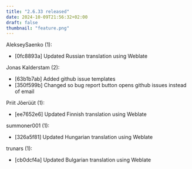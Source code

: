 ```yaml
---
title: "2.6.33 released"
date: 2024-10-09T21:56:32+02:00
draft: false
thumbnail: "feature.png"
---
```


AlekseySaenko (1):
  * [0fc8893a] Updated Russian translation using Weblate

Jonas Kalderstam (2):
  * [63b1b7ab] Added github issue templates
  * [350f599b] Changed so bug report button opens github issues instead of
         email

Priit Jõerüüt (1):
  * [ee7652e6] Updated Finnish translation using Weblate

summoner001 (1):
  * [326a5f81] Updated Hungarian translation using Weblate

trunars (1):
  * [cb0dcf4a] Updated Bulgarian translation using Weblate

